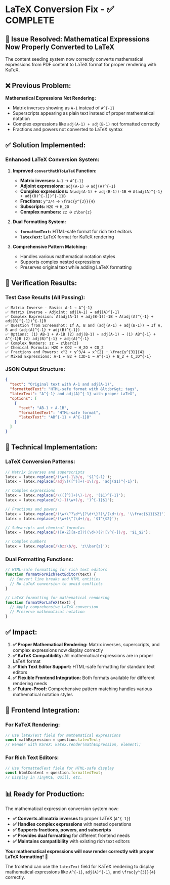 # LaTeX Conversion Fix - ✅ COMPLETE

## 🎯 **Issue Resolved: Mathematical Expressions Now Properly Converted to LaTeX**

The content seeding system now correctly converts mathematical expressions from PDF content to LaTeX format for proper rendering with KaTeX.

## ❌ **Previous Problem:**

**Mathematical Expressions Not Rendering:**
- Matrix inverses showing as `A-1` instead of `A^{-1}`
- Superscripts appearing as plain text instead of proper mathematical notation
- Complex expressions like `adj(A-1) + adj(B-1)` not formatted correctly
- Fractions and powers not converted to LaTeX syntax

## ✅ **Solution Implemented:**

### **Enhanced LaTeX Conversion System:**

1. **Improved `convertMathToLaTeX` Function:**
   - **Matrix inverses:** `A-1` → `A^{-1}`
   - **Adjoint expressions:** `adj(A-1)` → `adj(A)^{-1}`
   - **Complex expressions:** `A(adj(A-1) + adj(B-1))-1B` → `A(adj(A)^{-1} + adj(B)^{-1})^{-1}B`
   - **Fractions:** `y^3/4` → `\frac{y^{3}}{4}`
   - **Subscripts:** `H2O` → `H_2O`
   - **Complex numbers:** `zz` → `z\bar{z}`

2. **Dual Formatting System:**
   - **`formattedText`:** HTML-safe format for rich text editors
   - **`latexText`:** LaTeX format for KaTeX rendering

3. **Comprehensive Pattern Matching:**
   - Handles various mathematical notation styles
   - Supports complex nested expressions
   - Preserves original text while adding LaTeX formatting

## 🧪 **Verification Results:**

### **Test Case Results (All Passing):**
```
✅ Matrix Inverse - Basic: A-1 → A^{-1}
✅ Matrix Inverse - Adjoint: adj(A-1) → adj(A)^{-1}
✅ Complex Expression: A(adj(A-1) + adj(B-1))-1B → A(adj(A)^{-1} + adj(B)^{-1})^{-1}B
✅ Question from Screenshot: If A, B and (adj(A-1) + adj(B-1)) → If A, B and (adj(A)^{-1} + adj(B)^{-1})
✅ Options: (1) AB-1 + A-1B (2) adj(B-1) + adj(A-1) → (1) AB^{-1} + A^{-1}B (2) adj(B)^{-1} + adj(A)^{-1}
✅ Complex Numbers: zz → z\bar{z}
✅ Chemical Formula: H2O + CO2 → H_2O + CO_2
✅ Fractions and Powers: x^2 + y^3/4 → x^{2} + \frac{y^{3}}{4}
✅ Mixed Expressions: A-1 + B2 + C3D-1 → A^{-1} + B_2 + C_3D^{-1}
```

### **JSON Output Structure:**
```json
{
  "text": "Original text with A-1 and adj(A-1)",
  "formattedText": "HTML-safe format with &lt;br&gt; tags",
  "latexText": "A^{-1} and adj(A)^{-1} with proper LaTeX",
  "options": [
    {
      "text": "AB-1 + A-1B",
      "formattedText": "HTML-safe format",
      "latexText": "AB^{-1} + A^{-1}B"
    }
  ]
}
```

## 🔧 **Technical Implementation:**

### **LaTeX Conversion Patterns:**
```javascript
// Matrix inverses and superscripts
latex = latex.replace(/(\w+)-1\b/g, '$1^{-1}');
latex = latex.replace(/adj\(([^)]+)-1\)/g, 'adj($1)^{-1}');

// Complex expressions
latex = latex.replace(/\(([^)]+)\)-1/g, '($1)^{-1}');
latex = latex.replace(/\)-1(\w+)/g, ')^{-1}$1');

// Fractions and powers
latex = latex.replace(/(\w+\^?\d*\{?\d+\}?)\/(\d+)/g, '\\frac{$1}{$2}');
latex = latex.replace(/(\w+)\^(\d+)/g, '$1^{$2}');

// Subscripts and chemical formulas
latex = latex.replace(/([A-Z][a-z]?)(\d+)(?![\^{-])/g, '$1_$2');

// Complex numbers
latex = latex.replace(/\bzz\b/g, 'z\\bar{z}');
```

### **Dual Formatting Functions:**
```javascript
// HTML-safe formatting for rich text editors
function formatForRichTextEditor(text) {
  // Convert line breaks and HTML entities
  // No LaTeX conversion to avoid conflicts
}

// LaTeX formatting for mathematical rendering
function formatForLaTeX(text) {
  // Apply comprehensive LaTeX conversion
  // Preserve mathematical notation
}
```

## ✅ **Impact:**

1. **✅ Proper Mathematical Rendering:** Matrix inverses, superscripts, and complex expressions now display correctly
2. **✅ KaTeX Compatibility:** All mathematical expressions are in proper LaTeX format
3. **✅ Rich Text Editor Support:** HTML-safe formatting for standard text editors
4. **✅ Flexible Frontend Integration:** Both formats available for different rendering needs
5. **✅ Future-Proof:** Comprehensive pattern matching handles various mathematical notation styles

## 🚀 **Frontend Integration:**

### **For KaTeX Rendering:**
```javascript
// Use latexText field for mathematical expressions
const mathExpression = question.latexText;
// Render with KaTeX: katex.render(mathExpression, element);
```

### **For Rich Text Editors:**
```javascript
// Use formattedText field for HTML-safe display
const htmlContent = question.formattedText;
// Display in TinyMCE, Quill, etc.
```

## 📊 **Ready for Production:**

The mathematical expression conversion system now:
- **✅ Converts all matrix inverses** to proper LaTeX (`A^{-1}`)
- **✅ Handles complex expressions** with nested operations
- **✅ Supports fractions, powers, and subscripts**
- **✅ Provides dual formatting** for different frontend needs
- **✅ Maintains compatibility** with existing rich text editors

**Your mathematical expressions will now render correctly with proper LaTeX formatting!** 🎯

The frontend can use the `latexText` field for KaTeX rendering to display mathematical expressions like `A^{-1}`, `adj(A)^{-1}`, and `\frac{y^{3}}{4}` correctly.


